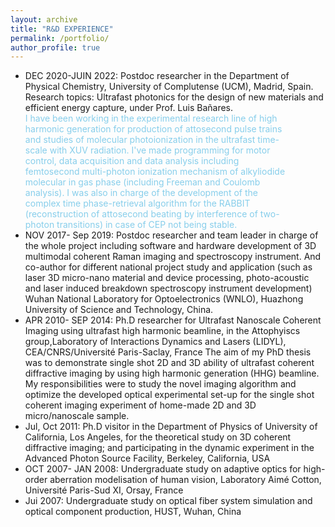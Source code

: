 ```yaml
---
layout: archive
title: "R&D EXPERIENCE"
permalink: /portfolio/
author_profile: true
---
```


- DEC 2020-JUIN 2022:  Postdoc researcher in the Department of Physical Chemistry, University of Complutense (UCM), Madrid, Spain. Research topics: Ultrafast photonics for the design of new materials and efficient energy capture, under Prof. Luis Bañares.
  <div style="width: 90%; color: skyblue;">
  I have been working in the experimental research line of high harmonic generation for production of attosecond pulse
  trains and studies of molecular photoionization in the ultrafast time-scale with XUV radiation.
  I've made programming for motor control, data acquisition and data analysis including femtosecond multi-photon
   ionization mechanism of alkyliodide molecular in gas phase (including Freeman and Coulomb analysis).
  I was also in charge of the development of the complex time phase-retrieval algorithm for the RABBIT
  (reconstruction of attosecond beating by interference of two-photon transitions) in case of CEP not being stable.
  </div>
- NOV 2017- Sep 2019:   Postdoc researcher and team leader in charge of the whole project including software and hardware development of 3D multimodal coherent Raman imaging and spectroscopy instrument.
	And co-author for different national project study and application (such as laser 3D micro-nano material and device processing, photo-acoustic and laser induced breakdown spectroscopy instrument development) 
	Wuhan National Laboratory for Optoelectronics (WNLO), Huazhong University of Science and Technology, China.
- APR 2010- SEP 2014:   Ph.D researcher for Ultrafast Nanoscale Coherent Imaging using ultrafast high harmonic beamline, in the Attophyiscs group,Laboratory of Interactions Dynamics and Lasers (LIDYL), CEA/CNRS/Université Paris-Saclay, France 
The aim of my PhD thesis was to demonstrate single shot 2D and 3D ability of ultrafast coherent diffractive imaging by using high harmonic generation (HHG) beamline. My responsibilities were to study the novel imaging algorithm and optimize the developed optical experimental set-up for the single shot coherent imaging experiment of home-made 2D and 3D micro/nanoscale sample.
- Jul, Oct 2011:         Ph.D visitor in the Department of Physics of University of California, Los Angeles, for the theoretical study on 3D coherent diffractive imaging; and participating in the dynamic experiment in the Advanced Photon Source Facility, Berkeley, California, USA
- OCT 2007- JAN 2008:   Undergraduate study on adaptive optics for high-order aberration modelisation of human vision, Laboratory Aimé Cotton, Université Paris-Sud XI, Orsay, France 
- Jui 2007:            Undergraduate study on optical fiber system simulation and optical component production, HUST, Wuhan, China
